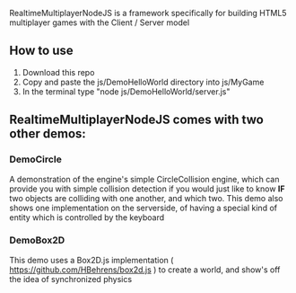 RealtimeMultiplayerNodeJS is a framework specifically for building HTML5 multiplayer games with the Client / Server model

## How to use
1. Download this repo
2. Copy and paste the js/DemoHelloWorld directory into js/MyGame
3. In the terminal type "node js/DemoHelloWorld/server.js" 

## RealtimeMultiplayerNodeJS comes with two other demos:
### DemoCircle
A demonstration of the engine's simple CircleCollision engine, which can provide you with simple collision detection if you would just like to know __IF__ two objects are colliding with one another, and which two.
This demo also shows one implementation on the serverside, of having a special kind of entity which is controlled by the keyboard

### DemoBox2D 
This demo uses a Box2D.js implementation ( https://github.com/HBehrens/box2d.js ) to create a world, and show's off the idea of synchronized physics